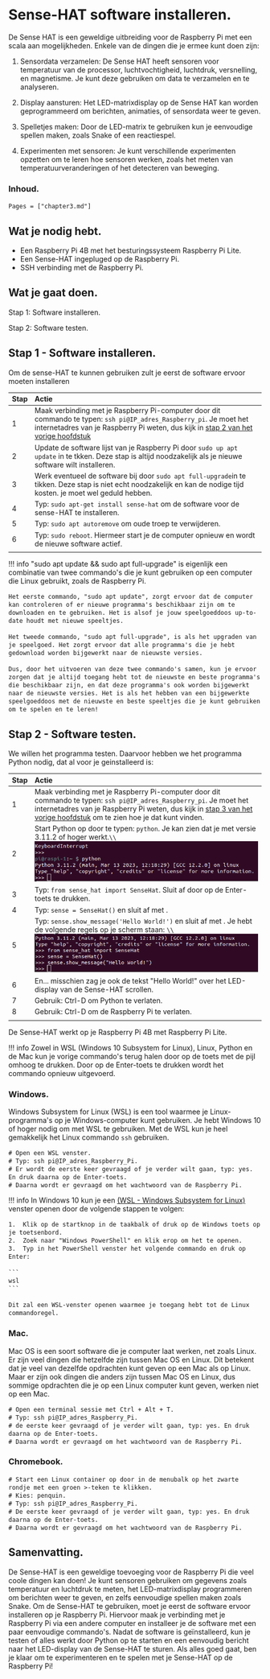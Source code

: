 # Sense-HAT software installeren.

De Sense HAT is een geweldige uitbreiding voor de Raspberry Pi met een scala aan mogelijkheden. Enkele van de dingen die je ermee kunt doen zijn:

1. Sensordata verzamelen: De Sense HAT heeft sensoren voor temperatuur van de processor, luchtvochtigheid, luchtdruk, versnelling, en magnetisme. Je kunt deze gebruiken om data te verzamelen en te analyseren.

2. Display aansturen: Het LED-matrixdisplay op de Sense HAT kan worden geprogrammeerd om berichten, animaties, of sensordata weer te geven.

3. Spelletjes maken: Door de LED-matrix te gebruiken kun je eenvoudige spellen maken, zoals Snake of een reactiespel.

4. Experimenten met sensoren: Je kunt verschillende experimenten opzetten om te leren hoe sensoren werken, zoals het meten van temperatuurveranderingen of het detecteren van beweging.


### Inhoud.

```@contents
Pages = ["chapter3.md"]
```

## Wat je nodig hebt.

- Een Raspberry Pi 4B met het besturingssysteem Raspberry Pi Lite. 
- Een Sense-HAT ingepluged op de Raspberry Pi.
- SSH verbinding met de Raspberry Pi.

## Wat je gaat doen.

Stap 1: Software installeren.

Stap 2: Software testen.


## Stap 1 - Software installeren.

Om de sense-HAT te kunnen gebruiken zult je eerst de software ervoor moeten installeren

|Stap        | Actie      |
|:---------- | :---------- |
| 1 | Maak verbinding met je Raspberry Pi-computer door dit commando te typen: `ssh pi@IP_adres_Raspberry_pi`. Je moet het internetadres van je Raspberry Pi weten, dus kijk in [stap 2 van het vorige hoofdstuk](../chapter1/index.html#Stap-3-Log-in-op-Raspberry-Pi)|
| 2 | Update de software lijst van je Raspberry Pi door `sudo up apt update` in te tkken. Deze stap is altijd noodzakelijk als je nieuwe software wilt installeren. |
| 3 | Werk eventueel de software bij door `sudo apt full-upgrade`in te tikken. Deze stap is niet echt noodzakelijk en kan de nodige tijd kosten. je moet wel geduld hebben. |
| 4 | Typ: `sudo apt-get install sense-hat` om de software voor de sense-HAT te installeren. |
| 5 | Typ: `sudo apt autoremove` om oude troep te verwijderen. |
| 6 | Typ: `sudo reboot`. Hiermeer start je de computer opnieuw en wordt de nieuwe software actief. |
|| 


!!! info
    "sudo apt update && sudo apt full-upgrade" is eigenlijk een combinatie van twee commando's die je kunt gebruiken op een computer die Linux gebruikt, zoals de Raspberry Pi.

    Het eerste commando, "sudo apt update", zorgt ervoor dat de computer kan controleren of er nieuwe programma's beschikbaar zijn om te downloaden en te gebruiken. Het is alsof je jouw speelgoeddoos up-to-date houdt met nieuwe speeltjes.

    Het tweede commando, "sudo apt full-upgrade", is als het upgraden van je speelgoed. Het zorgt ervoor dat alle programma's die je hebt gedownload worden bijgewerkt naar de nieuwste versies.

    Dus, door het uitvoeren van deze twee commando's samen, kun je ervoor zorgen dat je altijd toegang hebt tot de nieuwste en beste programma's die beschikbaar zijn, en dat deze programma's ook worden bijgewerkt naar de nieuwste versies. Het is als het hebben van een bijgewerkte speelgoeddoos met de nieuwste en beste speeltjes die je kunt gebruiken om te spelen en te leren!

## Stap 2 - Software testen.

We willen het programma testen. Daarvoor hebben we het programma Python nodig, dat al voor je geinstalleerd is:

|Stap        | Actie      |
|:---------- | :---------- |
| 1 | Maak verbinding met je Raspberry Pi-computer door dit commando te typen: `ssh pi@IP_adres_Raspberry_pi`. Je moet het internetadres van je Raspberry Pi weten, dus kijk in [stap 3 van het vorige hoofdstuk](../chapter2/index.html#Stap-3-Maak-verbinding-met-de-Raspberry-Pi-vanaf-een-andere-computer-via-SSH) om te zien hoe je dat kunt vinden. |
| 2 | Start Python op door te typen: `python`. Je kan zien dat je met versie 3.11.2 of hoger werkt.``\\``![fig](assets/fig_3_1.png) | 
| 3 | Typ: `from sense_hat import SenseHat`. Sluit af door op de Enter-toets te drukken. |
| 4 | Typ: `sense = SenseHat()` en sluit af met <Enter>. |
| 5 | Typ: `sense.show_message('Hello World!')` en sluit af met <Enter>. Je hebt de volgende regels op je scherm staan: ``\\``![fig_3_1](assets/fig_3_2.png) |
| 6 | En... misschien zag je ook de tekst "Hello World!" over het LED-display van de Sense-HAT scrollen. |
| 7 | Gebruik: Ctrl-D om Python te verlaten. |
| 8 | Gebruik: Ctrl-D om de Raspberry Pi te verlaten. |
||

De Sense-HAT werkt op je Raspberry Pi 4B met Raspberry Pi Lite.

!!! info
    Zowel in WSL (Windows 10 Subsystem for Linux), Linux, Python en de Mac kun je vorige commando's terug halen door op de toets met de pijl omhoog te drukken. Door op de Enter-toets te drukken wordt het commando opnieuw uitgevoerd.

### Windows.

Windows Subsystem for Linux (WSL) is een tool waarmee je Linux-programma's op je Windows-computer kunt gebruiken. Je hebt Windows 10 of hoger nodig om met WSL te gebruiken. Met de WSL kun je heel gemakkelijk het Linux commando `ssh` gebruiken. 

```
# Open een WSL venster.
# Typ: ssh pi@IP_adres_Raspberry_Pi. 
# Er wordt de eerste keer gevraagd of je verder wilt gaan, typ: yes. En druk daarna op de Enter-toets. 
# Daarna wordt er gevraagd om het wachtwoord van de Raspberry Pi.
```

!!! info
    In Windows 10 kun je een [(WSL - Windows Subsystem for Linux)](https://www.pcactive.nl/update/7265-wsl-linux-in-windows) venster openen door de volgende stappen te volgen:

    1.  Klik op de startknop in de taakbalk of druk op de Windows toets op je toetsenbord.
    2.  Zoek naar "Windows PowerShell" en klik erop om het te openen.
    3.  Typ in het PowerShell venster het volgende commando en druk op Enter:

    ```
    wsl
    ```
    
    Dit zal een WSL-venster openen waarmee je toegang hebt tot de Linux commandoregel.

### Mac.

Mac OS is een soort software die je computer laat werken, net zoals Linux. Er zijn veel dingen die hetzelfde zijn tussen Mac OS en Linux. Dit betekent dat je veel van dezelfde opdrachten kunt geven op een Mac als op Linux. Maar er zijn ook dingen die anders zijn tussen Mac OS en Linux, dus sommige opdrachten die je op een Linux computer kunt geven, werken niet op een Mac.

```
# Open een terminal sessie met Ctrl + Alt + T.
# Typ: ssh pi@IP_adres_Raspberry_Pi.
# de eerste keer gevraagd of je verder wilt gaan, typ: yes. En druk daarna op de Enter-toets. 
# Daarna wordt er gevraagd om het wachtwoord van de Raspberry Pi.

```

### Chromebook.

```
# Start een Linux container op door in de menubalk op het zwarte rondje met een groen >-teken te klikken.
# Kies: penquin.
# Typ: ssh pi@IP_adres_Raspberry_Pi.
# De eerste keer gevraagd of je verder wilt gaan, typ: yes. En druk daarna op de Enter-toets.
# Daarna wordt er gevraagd om het wachtwoord van de Raspberry Pi.

```

## Samenvatting.

De Sense-HAT is een geweldige toevoeging voor de Raspberry Pi die veel coole dingen kan doen! Je kunt sensoren gebruiken om gegevens zoals temperatuur en luchtdruk te meten, het LED-matrixdisplay programmeren om berichten weer te geven, en zelfs eenvoudige spellen maken zoals Snake. Om de Sense-HAT te gebruiken, moet je eerst de software ervoor installeren op je Raspberry Pi. Hiervoor maak je verbinding met je Raspberry Pi via een andere computer en installeer je de software met een paar eenvoudige commando's. Nadat de software is geïnstalleerd, kun je testen of alles werkt door Python op te starten en een eenvoudig bericht naar het LED-display van de Sense-HAT te sturen. Als alles goed gaat, ben je klaar om te experimenteren en te spelen met je Sense-HAT op de Raspberry Pi!